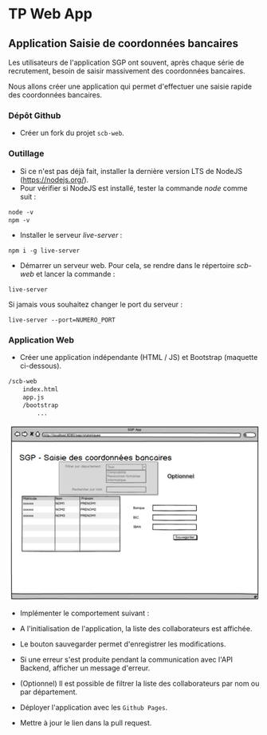 # TP Web App

## Application Saisie de coordonnées bancaires

Les utilisateurs de l'application SGP ont souvent, après chaque série de recrutement, besoin de saisir massivement des coordonnées bancaires.

Nous allons créer une application qui permet d'effectuer une saisie rapide des coordonnées bancaires.

### Dépôt Github

* Créer un fork du projet `scb-web`.

### Outillage
* Si ce n'est pas déjà fait, installer la dernière version LTS de NodeJS (https://nodejs.org/).
 * Pour vérifier si NodeJS est installé, tester la commande _node_ comme suit :

```
node -v
npm -v
```

* Installer le serveur _live-server_ :

```
npm i -g live-server
```

* Démarrer un serveur web. Pour cela, se rendre dans le répertoire _scb-web_ et lancer la commande :

```
live-server
```

Si jamais vous souhaitez changer le port du serveur :

```
live-server --port=NUMERO_PORT
```

### Application Web

* Créer une application indépendante (HTML / JS) et Bootstrap (maquette ci-dessous).

```
/scb-web
    index.html
    app.js
    /bootstrap
        ...
```

![](images/sgp.05.client.optionnel.png)

* Implémenter le comportement suivant :
 * A l'initialisation de l'application, la liste des collaborateurs est affichée.
 * Le bouton sauvegarder permet d'enregistrer les modifications.
 * Si une erreur s'est produite pendant la communication avec l'API Backend, afficher un message d'erreur.
 * (Optionnel) Il est possible de filtrer la liste des collaborateurs par nom ou par département.
 
* Déployer l'application avec les `Github Pages`.

* Mettre à jour le lien dans la pull request.